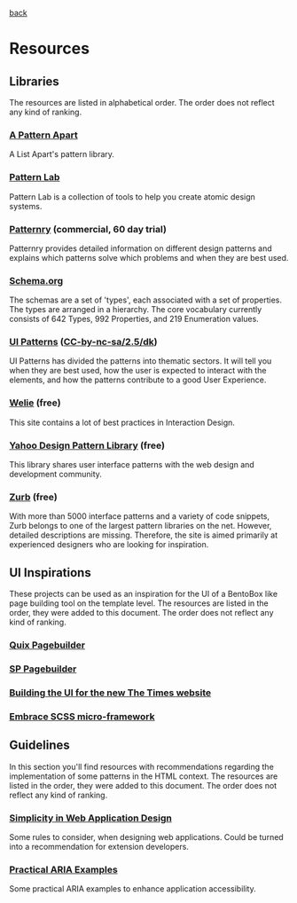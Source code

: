 [back](README.md)
# Resources

## Libraries

The resources are listed in alphabetical order.
The order does not reflect any kind of ranking.

### [A Pattern Apart](http://patterns.alistapart.com/)

A List Apart's pattern library.

### [Pattern Lab](http://patternlab.io/)

Pattern Lab is a collection of tools to help you create atomic design systems.

### [Patternry](http://patternry.com/patterns/) (commercial, 60 day trial)

Patternry provides detailed information on different design patterns and explains
which patterns solve which problems and when they are best used.

### [Schema.org](http://schema.org/docs/schemas.html)

The schemas are a set of 'types', each associated with a set of properties. The types are arranged in a hierarchy.
The core vocabulary currently consists of 642 Types, 992 Properties, and 219 Enumeration values.

### [UI Patterns](http://ui-patterns.com/patterns) ([CC-by-nc-sa/2.5/dk](http://creativecommons.org/licenses/by-nc-sa/2.5/dk/))

UI Patterns has divided the patterns into thematic sectors.
It will tell you when they are best used, how the user is expected to
interact with the elements, and how the patterns contribute to a good
User Experience.

### [Welie](http://www.welie.com/patterns/) (free)

This site contains a lot of best practices in Interaction Design.

### [Yahoo Design Pattern Library](https://developer.yahoo.com/ypatterns/) (free)

This library shares user interface patterns with the web design and development community. 

### [Zurb](http://zurb.com/building-blocks) (free)

With more than 5000 interface patterns and a variety of code snippets,
Zurb belongs to one of the largest pattern libraries on the net.
However, detailed descriptions are missing.
Therefore, the site is aimed primarily at experienced designers who are looking for inspiration.

## UI Inspirations

These projects can be used as an inspiration for the UI of a BentoBox like page building tool on the template level.
The resources are listed in the order, they were added to this document.
The order does not reflect any kind of ranking.

### [Quix Pagebuilder](https://www.themexpert.com/quix-pagebuilder)

### [SP Pagebuilder](https://www.joomshaper.com/page-builder)

### [Building the UI for the new The Times website](https://medium.com/swlh/building-the-ui-for-the-new-the-times-website-26dc4e6569e)

### [Embrace SCSS micro-framework](http://nternetinspired.github.io/embrace/)

## Guidelines

In this section you'll find resources with recommendations regarding the implementation of some patterns in the HTML context. 
The resources are listed in the order, they were added to this document.
The order does not reflect any kind of ranking.

### [Simplicity in Web Application Design](http://de.slideshare.net/UXPA/simplicity-in-web-application-design)

Some rules to consider, when designing web applications.
Could be turned into a recommendation for extension developers.

### [Practical ARIA Examples](http://heydonworks.com/practical_aria_examples/)

Some practical ARIA examples to enhance application accessibility.
